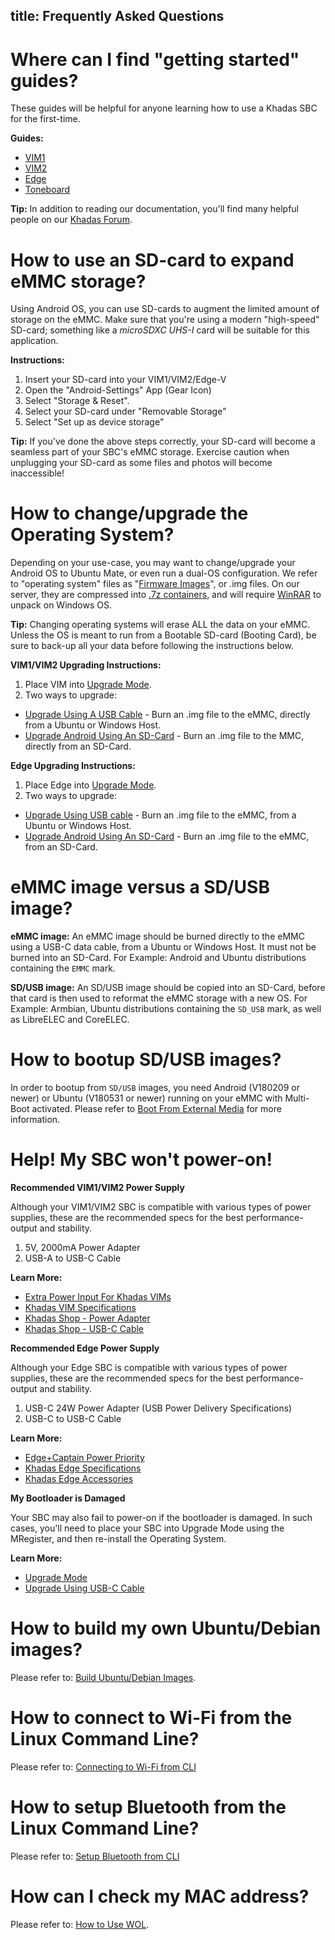 title: Frequently Asked Questions
---

# Where can I find "getting started" guides?

These guides will be helpful for anyone learning how to use a Khadas SBC for the first-time.

**Guides:**

* [VIM1](https://docs.khadas.com/vim1/index.html)
* [VIM2](https://docs.khadas.com/vim2/index.html)
* [Edge](https://docs.khadas.com/edge/index.html)
* [Toneboard](https://docs.khadas.com/toneboard/UserManual.html)

**Tip:** In addition to reading our documentation, you'll find many helpful people on our [Khadas Forum](https://forum.khadas.com).

# How to use an SD-card to expand eMMC storage?

Using Android OS, you can use SD-cards to augment the limited amount of storage on the eMMC. Make sure that you're using a modern "high-speed" SD-card; something like a *microSDXC UHS-I* card will be suitable for this application.

**Instructions:**
1. Insert your SD-card into your VIM1/VIM2/Edge-V
2. Open the "Android-Settings" App (Gear Icon)
3. Select "Storage & Reset".
4. Select your SD-card under "Removable Storage"
5. Select "Set up as device storage"

**Tip:** If you've done the above steps correctly, your SD-card will become a seamless part of your SBC's eMMC storage. Exercise caution when unplugging your SD-card as some files and photos will become inaccessible!

# How to change/upgrade the Operating System?
Depending on your use-case, you may want to change/upgrade your Android OS to Ubuntu Mate, or even run a dual-OS configuration. We refer to "operating system" files as "[Firmware Images](https://dl.khadas.com/Firmware/)", or .img files. On our server, they are compressed into [.7z containers](https://www.howtogeek.com/357846/what-is-a-7z-file-and-how-do-i-open-one/), and will require [WinRAR](https://www.rarlab.com/) to unpack on Windows OS.

**Tip:** Changing operating systems will erase ALL the data on your eMMC. Unless the OS is meant to run from a Bootable SD-card (Booting Card), be sure to back-up all your data before following the instructions below.

**VIM1/VIM2 Upgrading Instructions:**

1. Place VIM into [Upgrade Mode](/vim1/HowtoBootIntoUpgradeMode.html).
2. Two ways to upgrade:
  * [Upgrade Using A USB Cable](/vim1/UpgradeViaUSBCable.html) - Burn an .img file to the eMMC, directly from a Ubuntu or Windows Host.
  * [Upgrade Android Using An SD-Card](/vim1/UpgradeViaTFBurningCard.html) - Burn an .img file to the MMC, directly from an SD-Card.

**Edge Upgrading Instructions:**

1. Place Edge into [Upgrade Mode](/edge/HowtoBootIntoUpgradeMode.html).
2. Two ways to upgrade:
  * [Upgrade Using USB cable](/edge/UpgradeViaUSBCable.html) - Burn an .img file to the eMMC, from a Ubuntu or Windows Host.
  * [Upgrade Android Using An SD-Card](/edge/UpgradeViaTFBurningCard.html) - Burn an .img file to the eMMC, from an SD-Card.

# eMMC image versus a SD/USB image?

**eMMC image:** An eMMC image should be burned directly to the eMMC using a USB-C data cable, from a Ubuntu or Windows Host. It must not be burned into an SD-Card. For Example: Android and Ubuntu distributions containing the `EMMC` mark.

**SD/USB image:** An SD/USB image should be copied into an SD-Card, before that card is then used to reformat the eMMC storage with a new OS. For Example: Armbian, Ubuntu distributions containing the `SD_USB` mark, as well as LibreELEC and CoreELEC.

# How to bootup SD/USB images?

In order to bootup from `SD/USB` images, you need Android (V180209 or newer) or Ubuntu (V180531 or newer) running on your eMMC with Multi-Boot activated. Please refer to [Boot From External Media](/vim1/BootFromExtMedia.html) for more information.

# Help! My SBC won't power-on!

**Recommended VIM1/VIM2 Power Supply**

Although your VIM1/VIM2 SBC is compatible with various types of power supplies, these are the recommended specs for the best performance-output and stability.

1. 5V, 2000mA Power Adapter
2. USB-A to USB-C Cable

**Learn More:**
* [Extra Power Input For Khadas VIMs](https://docs.khadas.com/vim2/ExtraPowerInput.html)
* [Khadas VIM Specifications](https://www.khadas.com/vim)
* [Khadas Shop - Power Adapter](https://www.khadas.com/product-page/power-adapter)
* [Khadas Shop - USB-C Cable](https://www.khadas.com/product-page/usb-c-cable)

**Recommended Edge Power Supply**

Although your Edge SBC is compatible with various types of power supplies, these are the recommended specs for the best performance-output and stability.

1. USB-C 24W Power Adapter (USB Power Delivery Specifications)
2. USB-C to USB-C Cable

**Learn More:**
* [Edge+Captain Power Priority](https://docs.khadas.com/edge/EdgeCaptainPowerPriority.html)
* [Khadas Edge Specifications](https://khadas.com/edge)
* [Khadas Edge Accessories](https://www.khadas.com/edge-add-ons)

**My Bootloader is Damaged**

Your SBC may also fail to power-on if the bootloader is damaged. In such cases, you'll need to place your SBC into Upgrade Mode using the MRegister, and then re-install the Operating System.

**Learn More:**
* [Upgrade Mode](/vim1/HowtoBootIntoUpgradeMode.html)
* [Upgrade Using USB-C Cable](https://docs.khadas.com/vim2/UpgradeViaUSBCable.html)

# How to build my own Ubuntu/Debian images?

Please refer to: [Build Ubuntu/Debian Images](/vim1/FenixScript.html).

# How to connect to Wi-Fi from the Linux Command Line?

Please refer to: [Connecting to Wi-Fi from CLI](https://docs.khadas.com/edge/HowToConnectWifi.html)

# How to setup Bluetooth from the Linux Command Line?

Please refer to: [Setup Bluetooth from CLI](https://docs.khadas.com/edge/HowToSetupBluetooth.html)

# How can I check my MAC address?

Please refer to: [How to Use WOL](https://docs.khadas.com/edge/HowtoUseWol.html).

